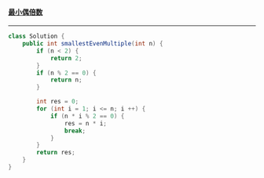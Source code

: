 #### <a href="https://leetcode.cn/problems/smallest-even-multiple/">最小偶倍数</a>

---------------------

```java
class Solution {
    public int smallestEvenMultiple(int n) {
        if (n < 2) {
            return 2;
        }
        if (n % 2 == 0) {
            return n;
        }

        int res = 0;
        for (int i = 1; i <= n; i ++) {
            if (n * i % 2 == 0) {
                res = n * i;
                break;
            }
        }
        return res;
    }
}
```

